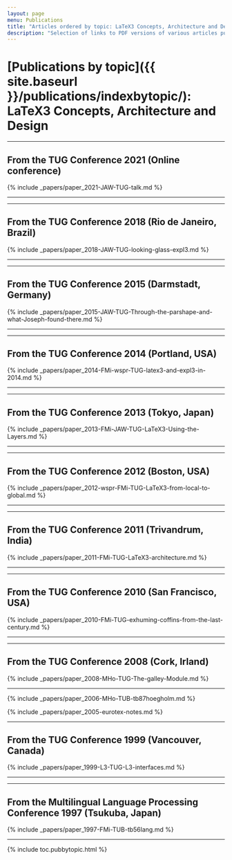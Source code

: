 ```yaml
---
layout: page
menu: Publications
title: "Articles ordered by topic: LaTeX3 Concepts, Architecture and Design"
description: "Selection of links to PDF versions of various articles published by the LaTeX3 project and links to videos of their conference presentations ordered by major topics."
---
```


# [Publications by topic]({{ site.baseurl }}/publications/indexbytopic/): LaTeX3 Concepts, Architecture and Design


<hr class="conference-start">

## From the TUG Conference 2021 (Online conference)

{% include _papers/paper_2021-JAW-TUG-talk.md  %}

<hr class="conference-end">


<hr class="conference-start">

## From the TUG Conference 2018 (Rio de Janeiro, Brazil)
{% include _papers/paper_2018-JAW-TUG-looking-glass-expl3.md %}

<hr class="conference-end">




<hr class="conference-start">

## From the TUG Conference  2015 (Darmstadt, Germany)

{% include _papers/paper_2015-JAW-TUG-Through-the-parshape-and-what-Joseph-found-there.md %}

<hr class="conference-end">


<hr class="conference-start">

## From the TUG Conference 2014 (Portland, USA)

{% include _papers/paper_2014-FMi-wspr-TUG-latex3-and-expl3-in-2014.md %}

<hr class="conference-end">




<hr class="conference-start">

## From the TUG Conference 2013  (Tokyo, Japan)

{% include _papers/paper_2013-FMi-JAW-TUG-LaTeX3-Using-the-Layers.md %}

<hr class="conference-end">



<hr class="conference-start">

## From the TUG Conference 2012 (Boston, USA)

{% include _papers/paper_2012-wspr-FMi-TUG-LaTeX3-from-local-to-global.md %}

<hr class="conference-end">





<hr class="conference-start">

## From the TUG Conference 2011 (Trivandrum, India)

{% include _papers/paper_2011-FMi-TUG-LaTeX3-architecture.md %}

<hr class="conference-end">




<hr class="conference-start">

## From the TUG Conference 2010 (San Francisco, USA)

{% include _papers/paper_2010-FMi-TUG-exhuming-coffins-from-the-last-century.md %}

<hr class="conference-end">



<hr class="conference-start">

## From the TUG Conference 2008 (Cork, Irland)

{% include _papers/paper_2008-MHo-TUG-The-galley-Module.md %}

<hr class="conference-end">



{% include _papers/paper_2006-MHo-TUB-tb87hoegholm.md %}

{% include _papers/paper_2005-eurotex-notes.md %}



<hr class="conference-start">

## From the TUG Conference 1999 (Vancouver, Canada)

{% include _papers/paper_1999-L3-TUG-L3-interfaces.md %}

<hr class="conference-end">


<hr class="conference-start">

## From the Multilingual Language Processing Conference 1997 (Tsukuba, Japan)

{% include _papers/paper_1997-FMi-TUB-tb56lang.md %}

<hr class="conference-end">



<div class="row">{% include toc.pubbytopic.html %}</div>
<div id="div_vgwpixel"></div>

